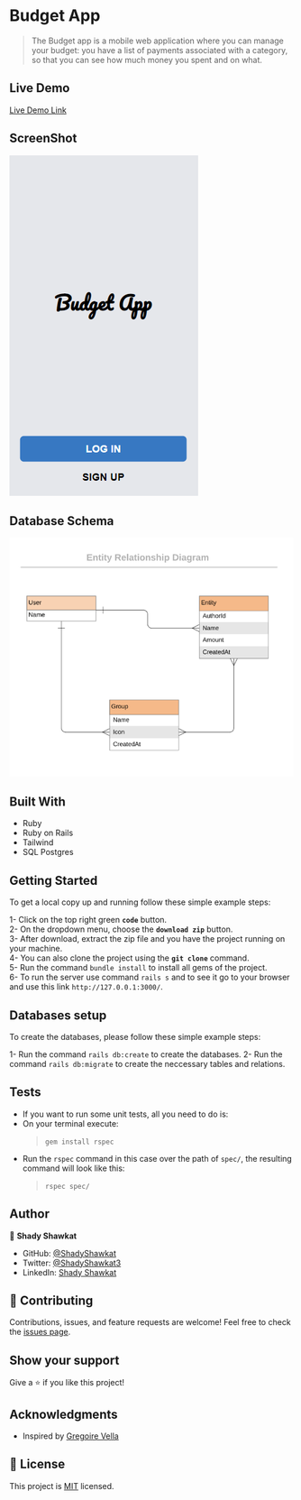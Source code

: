 # Budget App

> The Budget app is a mobile web application where you can manage your budget: you have a list of payments associated with a category, so that you can see how much money you spent and on what.

## Live Demo

[Live Demo Link](https://gentle-savannah-35443.herokuapp.com/)

## ScreenShot

![screenshot](./budget_app_screenshot.png)

## Database Schema

![screenshot](./erd.png)

## Built With

- Ruby
- Ruby on Rails
- Tailwind
- SQL Postgres

## Getting Started

To get a local copy up and running follow these simple example steps:

1- Click on the top right green **`code`** button.<br>
2- On the dropdown menu, choose the **`download zip`** button.<br>
3- After download, extract the zip file and you have the project running on your machine.<br>
4- You can also clone the project using the **`git clone`** command.<br>
5- Run the command `bundle install` to install all gems of the project.<br>
6- To run the server use command `rails s` and to see it go to your browser and use this link `http://127.0.0.1:3000/`.<br>

## Databases setup

To create the databases, please follow these simple example steps:

1- Run the command `rails db:create` to create the databases.
2- Run the command `rails db:migrate` to create the neccessary tables and relations.

## Tests

- If you want to run some unit tests, all you need to do is:
- On your terminal execute:
  > `gem install rspec`
- Run the `rspec` command in this case over the path of `spec/`, the resulting command will look like this:
  > `rspec spec/`

## Author

👤 **Shady Shawkat**

- GitHub: [@ShadyShawkat](https://github.com/ShadyShawkat)
- Twitter: [@ShadyShawkat3](https://twitter.com/ShadyShawkat3)
- LinkedIn: [Shady Shawkat](https://linkedin.com/in/Shady-Shawkat)

## 🤝 Contributing

Contributions, issues, and feature requests are welcome!
Feel free to check the [issues page](../../issues/).

## Show your support

Give a ⭐️ if you like this project!

## Acknowledgments

- Inspired by [Gregoire Vella](https://www.behance.net/gregoirevella)

## 📝 License

This project is [MIT](./MIT.md) licensed.